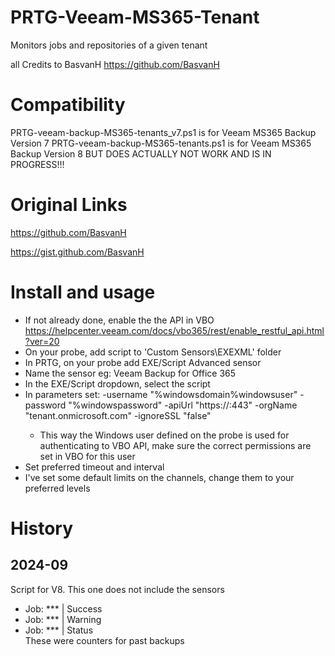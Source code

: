# PRTG-Veeam-MS365-Tenant
 Monitors jobs and repositories of a given tenant

 all Credits to BasvanH https://github.com/BasvanH

# Compatibility
 PRTG-veeam-backup-MS365-tenants_v7.ps1 is for Veeam MS365 Backup Version 7
 PRTG-veeam-backup-MS365-tenants.ps1 is for Veeam MS365 Backup Version 8 BUT DOES ACTUALLY NOT WORK AND IS IN PROGRESS!!!

# Original Links
 https://github.com/BasvanH

 https://gist.github.com/BasvanH

# Install and usage
- If not already done, enable the the API in VBO https://helpcenter.veeam.com/docs/vbo365/rest/enable_restful_api.html?ver=20
- On your probe, add script to 'Custom Sensors\EXEXML' folder
- In PRTG, on your probe add EXE/Script Advanced sensor
- Name the sensor eg: Veeam Backup for Office 365
- In the EXE/Script dropdown, select the script
- In parameters set: -username "%windowsdomain\%windowsuser" -password "%windowspassword" -apiUrl "https://<url-to-vbo-api>:443" -orgName "tenant.onmicrosoft.com" -ignoreSSL "false"
    - This way the Windows user defined on the probe is used for authenticating to VBO API, make sure the correct permissions are set in VBO for this user
- Set preferred timeout and interval
- I've set some default limits on the channels, change them to your preferred levels

# History
## 2024-09
 Script for V8. This one does not include the sensors
  - Job: *** | Success
  - Job: *** | Warning
  - Job: *** | Status  
These were counters for past backups